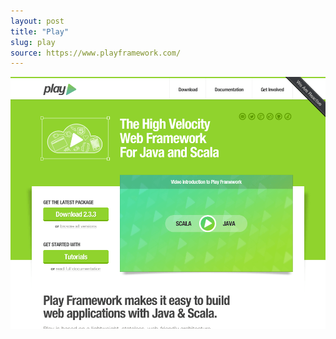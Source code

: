 ```yaml
---
layout: post
title: "Play"
slug: play
source: https://www.playframework.com/
---
```


<img src="/screenshots/play.png">
